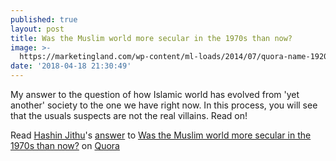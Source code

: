 ```yaml
---
published: true
layout: post
title: Was the Muslim world more secular in the 1970s than now?
image: >-
  https://marketingland.com/wp-content/ml-loads/2014/07/quora-name-1920-800x450.jpg
date: '2018-04-18 21:30:49'
---
```

My answer to the question of how Islamic world has evolved from 'yet another' society to the one we have right now. In this process, you will see that the usuals suspects are not the real villains. Read on! 

<span class='quora-content-embed' data-name='Was-the-Muslim-world-more-secular-in-the-1970s-than-now/answer/Hashin-Jithu'>Read <a class='quora-content-link' data-width='660' data-height='560' href='https://www.quora.com/Was-the-Muslim-world-more-secular-in-the-1970s-than-now/answer/Hashin-Jithu' data-type='answer' data-id='80031437' data-key='fc6d6fe6a8fa8e218c6e098544962642' load-full-answer='True' data-embed='2r8xvvK'><a href='https://www.quora.com/Hashin-Jithu'>Hashin Jithu</a>&#039;s <a href='/Was-the-Muslim-world-more-secular-in-the-1970s-than-now#ans80031437'>answer</a> to <a href='/Was-the-Muslim-world-more-secular-in-the-1970s-than-now' ref='canonical'><span class="rendered_qtext">Was the Muslim world more secular in the 1970s than now?</span></a></a> on <a href='https://www.quora.com'>Quora</a><script type="text/javascript" src="https://www.quora.com/widgets/content"></script></span>